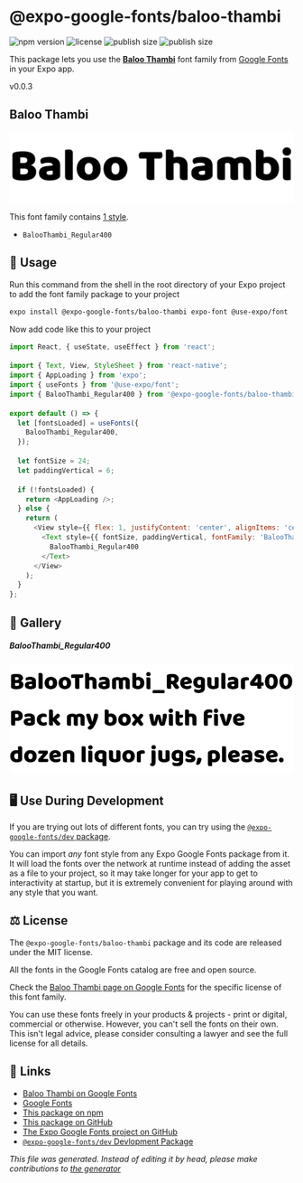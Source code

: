 # @expo-google-fonts/baloo-thambi

![npm version](https://flat.badgen.net/npm/v/@expo-google-fonts/baloo-thambi)
![license](https://flat.badgen.net/github/license/expo/google-fonts)
![publish size](https://flat.badgen.net/packagephobia/install/@expo-google-fonts/baloo-thambi)
![publish size](https://flat.badgen.net/packagephobia/publish/@expo-google-fonts/baloo-thambi)

This package lets you use the [**Baloo Thambi**](https://fonts.google.com/specimen/Baloo+Thambi) font family from [Google Fonts](https://fonts.google.com/) in your Expo app.

v0.0.3

## Baloo Thambi

![Baloo Thambi](./font-family.png)

This font family contains [1 style](#gallery).

- `BalooThambi_Regular400`

## 🔡 Usage

Run this command from the shell in the root directory of your Expo project to add the font family package to your project
```sh
expo install @expo-google-fonts/baloo-thambi expo-font @use-expo/font
```

Now add code like this to your project
```js
import React, { useState, useEffect } from 'react';

import { Text, View, StyleSheet } from 'react-native';
import { AppLoading } from 'expo';
import { useFonts } from '@use-expo/font';
import { BalooThambi_Regular400 } from '@expo-google-fonts/baloo-thambi';

export default () => {
  let [fontsLoaded] = useFonts({
    BalooThambi_Regular400,
  });

  let fontSize = 24;
  let paddingVertical = 6;

  if (!fontsLoaded) {
    return <AppLoading />;
  } else {
    return (
      <View style={{ flex: 1, justifyContent: 'center', alignItems: 'center' }}>
        <Text style={{ fontSize, paddingVertical, fontFamily: 'BalooThambi_Regular400' }}>
          BalooThambi_Regular400
        </Text>
      </View>
    );
  }
};

```

## 📖 Gallery

##### BalooThambi_Regular400
![BalooThambi_Regular400](./5eb4d30c776f864b83a43cfbbcf1d05dda4a119a042f5a735adb014fdb4707e3.ttf.png)


## 🖥️ Use During Development

If you are trying out lots of different fonts, you can try using the [`@expo-google-fonts/dev` package](https://github.com/expo/google-fonts/tree/master/font-packages/dev#readme).

You can import *any* font style from any Expo Google Fonts package from it. It will load the fonts
over the network at runtime instead of adding the asset as a file to your project, so it may take longer
for your app to get to interactivity at startup, but it is extremely convenient
for playing around with any style that you want.

## ⚖️ License

The `@expo-google-fonts/baloo-thambi` package and its code are released under the MIT license.

All the fonts in the Google Fonts catalog are free and open source.

Check the [Baloo Thambi page on Google Fonts](https://fonts.google.com/specimen/Baloo+Thambi) for the specific license of this font family.

You can use these fonts freely in your products & projects - print or digital, commercial or otherwise. However, you can't sell the fonts on their own. This isn't legal advice, please consider consulting a lawyer and see the full license for all details.

## 🔗 Links

- [Baloo Thambi on Google Fonts](https://fonts.google.com/specimen/Baloo+Thambi)
- [Google Fonts](https://fonts.google.com/)
- [This package on npm](https://www.npmjs.com/package/@expo-google-fonts/baloo-thambi)
- [This package on GitHub](https://github.com/expo/google-fonts/tree/master/font-packages/baloo-thambi)
- [The Expo Google Fonts project on GitHub](https://github.com/expo/google-fonts)
- [`@expo-google-fonts/dev` Devlopment Package](https://github.com/expo/google-fonts/tree/master/font-packages/dev)


*This file was generated. Instead of editing it by head, please make contributions to [the generator](https://github.com/expo/google-fonts/tree/master/packages/generator)*
